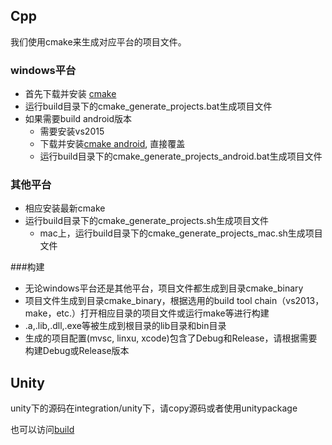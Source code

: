 ## Cpp
 我们使用cmake来生成对应平台的项目文件。

### windows平台
 * 首先下载并安装 [cmake](https://cmake.org/files/v3.4/cmake-3.4.3-win32-x86.exe)
 * 运行build目录下的cmake_generate_projects.bat生成项目文件
 * 如果需要build android版本
 	* 需要安装vs2015
 	* 下载并安装[cmake android](https://github.com/Microsoft/CMake/tree/feature/VCMDDAndroid), 直接覆盖
 	* 运行build目录下的cmake_generate_projects_android.bat生成项目文件 

### 其他平台
 * 相应安装最新cmake
 * 运行build目录下的cmake_generate_projects.sh生成项目文件
 	* mac上，运行build目录下的cmake_generate_projects_mac.sh生成项目文件

###构建
 * 无论windows平台还是其他平台，项目文件都生成到目录cmake_binary
 * 项目文件生成到目录cmake_binary，根据选用的build tool chain（vs2013，make，etc.）打开相应目录的项目文件或运行make等进行构建
 * .a,.lib,.dll,.exe等被生成到根目录的lib目录和bin目录
 * 生成的项目配置(mvsc, linxu, xcode)包含了Debug和Release，请根据需要构建Debug或Release版本


## Unity
 unity下的源码在integration/unity下，请copy源码或者使用unitypackage
 
 
也可以访问[build](http://www.behaviac.com/docs/zh/articles/build/)
